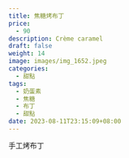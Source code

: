 ```yaml
---
title: 焦糖烤布丁
price:
  - 90
description: Crème caramel
draft: false
weight: 14
image: images/img_1652.jpeg
categories:
  - 甜點
tags:
  - 奶蛋素
  - 焦糖
  - 布丁
  - 甜點
date: 2023-08-11T23:15:09+08:00
---
```

手工烤布丁